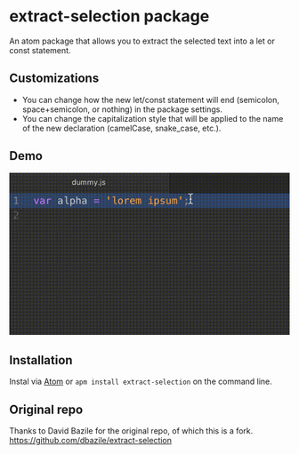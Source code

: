 # extract-selection package
An atom package that allows you to extract the selected text into a let or const statement.

## Customizations
* You can change how the new let/const statement will end (semicolon, space+semicolon, or nothing) in the package settings.
* You can change the capitalization style that will be applied to the name of the new declaration (camelCase, snake_case, etc.).

## Demo
![demo](https://raw.githubusercontent.com/hellojeffhall/extract-selection/master/demo.gif)

## Installation
Instal via [Atom](http://flight-manual.atom.io/using-atom/sections/atom-packages/) or `apm install extract-selection` on the command line.

## Original repo
Thanks to David Bazile for the original repo, of which this is a fork.
https://github.com/dbazile/extract-selection
